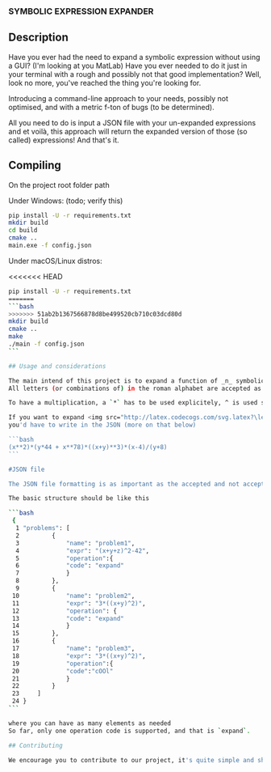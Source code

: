 ### SYMBOLIC EXPRESSION EXPANDER

## Description

Have you ever had the need to expand a symbolic expression without using a GUI? (I'm looking at you MatLab)
Have you ever needed to do it just in your terminal with a rough and possibly not that good implementation? Well, look no more, you've reached the thing you're looking for.

Introducing a command-line approach to your needs, possibly not optimised, and with a metric f-ton of bugs (to be determined).

All you need to do is input a JSON file with your un-expanded expressions and et voilà, this approach will return the expanded version of those (so called) expressions!
And that's it.

## Compiling

On the project root folder path

Under Windows: (todo; verify this)
```bash
pip install -U -r requirements.txt 
mkdir build
cd build
cmake ..
main.exe -f config.json
```

Under macOS/Linux distros:

<<<<<<< HEAD
````bash
pip install -U -r requirements.txt 
=======
```bash
>>>>>>> 51ab2b1367566878d8be499520cb710c03dcd80d
mkdir build
cmake ..
make
./main -f config.json
```

## Usage and considerations

The main intend of this project is to expand a function of _n_ symbolic variables.
All letters (or combinations of) in the roman alphabet are accepted as symbolic variables, symbols are sadly, not accepted as variable names.

To have a multiplication, a `*` has to be used explicitely, ^ is used strictly for a boolean (or bitwise) exclusive or. Power is represented by `**`.

If you want to expand <img src="http://latex.codecogs.com/svg.latex?\left%20(%20x^{2}%20\right%20)\left%20(%20y^{4}&plus;%20x^{78}%20\right%20)(x&plus;y)^{3}(x-4)/(y&plus;8)" title="http://latex.codecogs.com/svg.latex?\left%20(%20x^{2}%20\right%20)\left%20(%20y^{4}+%20x^{78}%20\right%20)(x+y)^{3}(x-4)/(y+8)" />
you'd have to write in the JSON (more on that below) 

```bash
(x**2)*(y*44 + x**78)*((x+y)**3)*(x-4)/(y+8)
```

#JSON file

The JSON file formatting is as important as the accepted and not accepted symbols, it's the heart of the project

The basic structure should be like this

```bash
 {
  1 "problems": [
  2         {
  3             "name": "problem1", 
  4             "expr": "(x+y+z)^2-42", 
  5             "operation":{ 
  6             "code": "expand" 
  7             }
  8         },
  9         {
 10             "name": "problem2",
 11             "expr": "3*((x+y)^2)",
 12             "operation": {
 13             "code": "expand"
 14             }
 15         },
 16         {
 17             "name": "problem3", 
 18             "expr": "3*((x+y)^2)",
 19             "operation":{
 20             "code":"cOOl"
 21             }
 22         }
 23     ]
 24 }
```

where you can have as many elements as needed
So far, only one operation code is supported, and that is `expand`.

## Contributing

We encourage you to contribute to our project, it's quite simple and should't need taht much work, but do you happen to have an idea and could use this as a foundation? Go ahead and do it! You could help this little project be useful to people outside our team, and that be great :grin:, so go ahead and check out the [Contributing thingy](CONTRIBUTING.md)
